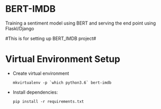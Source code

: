 # BERT-IMDB #
Training a sentiment model using BERT and serving the end point using Flaskl/Django


#This is for setting up BERT_IMDB project#



# Virtual Environment Setup
-   Create virtual environment

        mkvirtualenv -p `which python3.6` bert-imdb
 

-   Install dependencies: 
    
        pip install -r requirements.txt 
